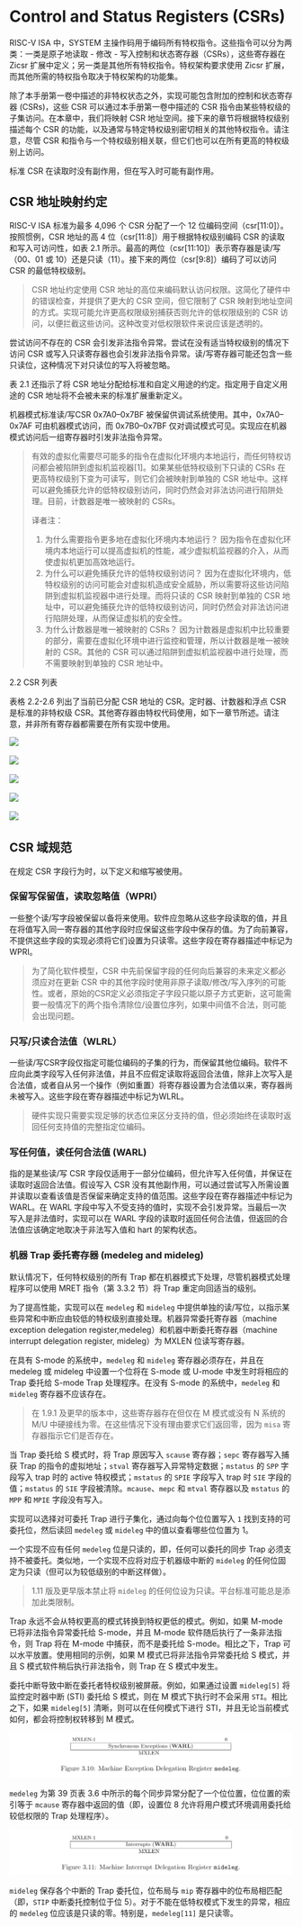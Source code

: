 # Control and Status Registers (CSRs)

RISC-V ISA 中，SYSTEM 主操作码用于编码所有特权指令。这些指令可以分为两类：一类是原子地读取 - 修改 - 写入控制和状态寄存器（CSRs），这些寄存器在 Zicsr 扩展中定义；另一类是其他所有特权指令。特权架构要求使用 Zicsr 扩展，而其他所需的特权指令取决于特权架构的功能集。

除了本手册第一卷中描述的非特权状态之外，实现可能包含附加的控制和状态寄存器 (CSRs)，这些 CSR 可以通过本手册第一卷中描述的 CSR 指令由某些特权级的子集访问。在本章中，我们将映射 CSR 地址空间。接下来的章节将根据特权级别描述每个 CSR 的功能，以及通常与特定特权级别密切相关的其他特权指令。请注意，尽管 CSR 和指令与一个特权级别相关联，但它们也可以在所有更高的特权级别上访问。

标准 CSR 在读取时没有副作用，但在写入时可能有副作用。

## CSR 地址映射约定

RISC-V ISA 标准为最多 4,096 个 CSR 分配了一个 12 位编码空间（csr[11:0]）。按照惯例，CSR 地址的高 4 位（csr[11:8]）用于根据特权级别编码 CSR 的读取和写入可访问性，如表 2.1 所示。最高的两位（csr[11:10]）表示寄存器是读/写（00、01 或 10）还是只读（11）。接下来的两位（csr[9:8]）编码了可以访问 CSR 的最低特权级别。


> CSR 地址约定使用 CSR 地址的高位来编码默认访问权限。这简化了硬件中的错误检查，并提供了更大的 CSR 空间，但它限制了 CSR 映射到地址空间的方式。实现可能允许更高权限级别捕获否则允许的低权限级别的 CSR 访问，以便拦截这些访问。这种改变对低权限软件来说应该是透明的。

尝试访问不存在的 CSR 会引发非法指令异常。尝试在没有适当特权级别的情况下访问 CSR 或写入只读寄存器也会引发非法指令异常。读/写寄存器可能还包含一些只读位，这种情况下对只读位的写入将被忽略。

表 2.1 还指示了将 CSR 地址分配给标准和自定义用途的约定。指定用于自定义用途的 CSR 地址将不会被未来的标准扩展重新定义。

机器模式标准读/写CSR 0x7A0–0x7BF 被保留供调试系统使用。其中，0x7A0–0x7AF 可由机器模式访问，而 0x7B0–0x7BF 仅对调试模式可见。实现应在机器模式访问后一组寄存器时引发非法指令异常。

> 有效的虚拟化需要尽可能多的指令在虚拟化环境内本地运行，而任何特权访问都会被陷阱到虚拟机监视器[1]。如果某些低特权级别下只读的 CSRs 在更高特权级别下变为可读写，则它们会被映射到单独的 CSR 地址中。这样可以避免捕获允许的低特权级别访问，同时仍然会对非法访问进行陷阱处理。目前，计数器是唯一被映射的 CSRs。
> 
> 译者注：
> 1. 为什么需要指令更多地在虚拟化环境内本地运行？
因为指令在虚拟化环境内本地运行可以提高虚拟机的性能，减少虚拟机监视器的介入，从而使虚拟机更加高效地运行。
> 2. 为什么可以避免捕获允许的低特权级别访问？
因为在虚拟化环境内，低特权级别的访问可能会对虚拟机造成安全威胁，所以需要将这些访问陷阱到虚拟机监视器中进行处理。而将只读的 CSR 映射到单独的 CSR 地址中，可以避免捕获允许的低特权级别访问，同时仍然会对非法访问进行陷阱处理，从而保证虚拟机的安全性。
> 3. 为什么计数器是唯一被映射的 CSRs？
因为计数器是虚拟机中比较重要的部分，需要在虚拟化环境中进行监控和管理，所以计数器是唯一被映射的 CSR。其他的 CSR 可以通过陷阱到虚拟机监视器中进行处理，而不需要映射到单独的 CSR 地址中。


2.2 CSR 列表

表格 2.2-2.6 列出了当前已分配 CSR 地址的 CSR。定时器、计数器和浮点 CSR 是标准的非特权级 CSR。其他寄存器由特权代码使用，如下一章节所述。请注意，并非所有寄存器都需要在所有实现中使用。


![](https://picbed-1311007548.cos.ap-shanghai.myqcloud.com/markdown_picbed/img//2023/03/23/f5ee06fe22319ed92a7590d5740f5b03.png)

![](https://picbed-1311007548.cos.ap-shanghai.myqcloud.com/markdown_picbed/img//2023/03/23/68fb2cb9db6cfd9c83a9c72cb73b5000.png)

![](https://picbed-1311007548.cos.ap-shanghai.myqcloud.com/markdown_picbed/img//2023/03/23/3fa47d268c7b721d6019a7786d553121.png)

![](https://picbed-1311007548.cos.ap-shanghai.myqcloud.com/markdown_picbed/img//2023/03/23/751f5e8e53e5e85aadfb955dc4728da2.png)

![](https://picbed-1311007548.cos.ap-shanghai.myqcloud.com/markdown_picbed/img//2023/03/23/316c0960fa866618cf52e1446b8d51a4.png)

## CSR 域规范

在规定 CSR 字段行为时，以下定义和缩写被使用。

### 保留写保留值，读取忽略值（WPRI）

一些整个读/写字段被保留以备将来使用。软件应忽略从这些字段读取的值，并且在将值写入同一寄存器的其他字段时应保留这些字段中保存的值。为了向前兼容，不提供这些字段的实现必须将它们设置为只读零。这些字段在寄存器描述中标记为 WPRI。

> 为了简化软件模型，CSR 中先前保留字段的任何向后兼容的未来定义都必须应对在更新 CSR 中的其他字段时使用非原子读取/修改/写入序列的可能性。或者，原始的CSR定义必须指定子字段只能以原子方式更新，这可能需要一般情况下的两个指令清除位/设置位序列，如果中间值不合法，则可能会出现问题。


### 只写/只读合法值（WLRL） 

一些读/写CSR字段仅指定可能位编码的子集的行为，而保留其他位编码。软件不应向此类字段写入任何非法值，并且不应假定读取将返回合法值，除非上次写入是合法值，或者自从另一个操作（例如重置）将寄存器设置为合法值以来，寄存器尚未被写入。这些字段在寄存器描述中标记为WLRL。

> 硬件实现只需要实现足够的状态位来区分支持的值，但必须始终在读取时返回任何支持值的完整指定位编码。


### 写任何值，读任何合法值 (WARL) 

指的是某些读/写 CSR 字段仅适用于一部分位编码，但允许写入任何值，并保证在读取时返回合法值。假设写入 CSR 没有其他副作用，可以通过尝试写入所需设置并读取以查看该值是否保留来确定支持的值范围。这些字段在寄存器描述中标记为 WARL。在 WARL 字段中写入不受支持的值时，实现不会引发异常。当最后一次写入是非法值时，实现可以在 WARL 字段的读取时返回任何合法值，但返回的合法值应该确定地取决于非法写入值和 hart 的架构状态。



### 机器 Trap 委托寄存器 (medeleg and mideleg)

默认情况下，任何特权级别的所有 Trap 都在机器模式下处理，尽管机器模式处理程序可以使用 MRET 指令（第 3.3.2 节）将 Trap 重定向回适当的级别。

为了提高性能，实现可以在 `medeleg` 和 `mideleg` 中提供单独的读/写位，以指示某些异常和中断应由较低的特权级别直接处理。机器异常委托寄存器（machine exception delegation register,medeleg）和机器中断委托寄存器（machine interrupt
delegation register, mideleg）为 MXLEN 位读写寄存器。

在具有 S-mode 的系统中，`medeleg` 和 `mideleg` 寄存器必须存在，并且在 medeleg 或 mideleg 中设置一个位将在 S-mode 或 U-mode 中发生时将相应的 Trap 委托给 S-mode Trap 处理程序。在没有 S-mode 的系统中，`medeleg` 和 `mideleg` 寄存器不应该存在。

> 在 1.9.1 及更早的版本中，这些寄存器存在但仅在 M 模式或没有 N 系统的 M/U 中硬接线为零。在这些情况下没有理由要求它们返回零，因为 `misa` 寄存器指示它们是否存在。

当 Trap 委托给 S 模式时，将 Trap 原因写入 `scause` 寄存器；`sepc` 寄存器写入捕获 Trap 的指令的虚拟地址；`stval` 寄存器写入异常特定数据；`mstatus` 的 `SPP` 字段写入 trap 时的 active 特权模式；`mstatus` 的 `SPIE` 字段写入 trap 时 `SIE` 字段的值；`mstatus` 的 `SIE` 字段被清除。`mcause`、`mepc` 和 `mtval` 寄存器以及 `mstatus` 的 `MPP` 和 `MPIE` 字段没有写入。

实现可以选择对可委托 Trap 进行子集化，通过向每个位位置写入 `1` 找到支持的可委托位，然后读回 `medeleg` 或 `mideleg` 中的值以查看哪些位位置为 1。

一个实现不应有任何 `medeleg` 位是只读的，即，任何可以委托的同步 Trap 必须支持不被委托。类似地，一个实现不应将对应于机器级中断的 `mideleg` 的任何位固定为只读（但可以为较低级别的中断这样做）。

> 1.11 版及更早版本禁止将 `mideleg` 的任何位设为只读。平台标准可能总是添加此类限制。

Trap 永远不会从特权更高的模式转换到特权更低的模式。例如，如果 M-mode 已将非法指令异常委托给 S-mode，并且 M-mode 软件随后执行了一条非法指令，则 Trap 将在 M-mode 中捕获，而不是委托给 S-mode。相比之下，Trap 可以水平放置。使用相同的示例，如果 M 模式已将非法指令异常委托给 S 模式，并且 S 模式软件稍后执行非法指令，则 Trap 在 S 模式中发生。

委托中断导致中断在委托者特权级别被屏蔽。例如，如果通过设置 `mideleg[5]` 将监控定时器中断 (STI) 委托给 S 模式，则在 M 模式下执行时不会采用 `STI`。相比之下，如果 `mideleg[5]` 清晰，则可以在任何模式下进行 STI，并且无论当前模式如何，都会将控制权转移到 M 模式。

![机器异常委托寄存器 `medeleg`](../pic/Pic-3-10.jpg "机器异常委托寄存器`medeleg`")

`medeleg` 为第 39 页表 3.6 中所示的每个同步异常分配了一个位位置，位位置的索引等于 `mcause` 寄存器中返回的值（即，设置位 8 允许将用户模式环境调用委托给较低权限的 Trap 处理程序）。

![机器中断委托寄存器 mideleg](../pic/Pic-3-11.jpg "机器中断委托寄存器mideleg")

`mideleg` 保存各个中断的 Trap 委托位，位布局与 `mip` 寄存器中的位布局相匹配（即，`STIP` 中断委托控制位于位 5）。对于不能在低特权模式下发生的异常，相应的 `medeleg` 位应该是只读的零。特别是，`medeleg[11]` 是只读零。